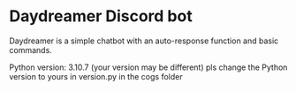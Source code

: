 # Daydreamer Discord bot
 Daydreamer is a simple chatbot with an auto-response function and basic commands.

 Python version: 3.10.7 (your version may be different) 
 pls change the Python version to yours in version.py in the cogs folder